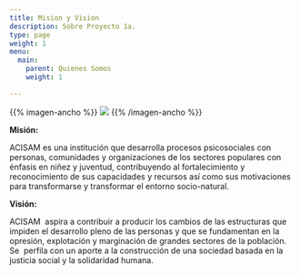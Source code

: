 ```yaml
---
title: Mision y Vision
description: Sobre Proyecto 1a.
type: page
weight: 1
menu:
  main:
    parent: Quienes Somos
    weight: 1

---
```


{{% imagen-ancho %}}
![](/img/post/2018/02/Foto0060.jpg)
{{% /imagen-ancho %}}

**Misión:**

ACISAM es una institución que desarrolla procesos psicosociales con personas, comunidades y organizaciones de los sectores populares con énfasis en niñez y juventud, contribuyendo al fortalecimiento y reconocimiento de sus capacidades y recursos así como sus motivaciones para transformarse y transformar el entorno socio-natural.

**Visión:**

ACISAM  aspira a contribuir a producir los cambios de las estructuras que impiden el desarrollo pleno de las personas y que se fundamentan en la opresión, explotación y marginación de grandes sectores de la población. Se  perfila con un aporte a la construcción de una sociedad basada en la justicia social y la solidaridad humana.

